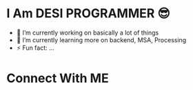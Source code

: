 # I Am DESI PROGRAMMER 😎
<!--
**desi-programmer/desi-programmer** is a ✨ _special_ ✨ repository because its `README.md` (this file) appears on your GitHub profile.
-->

- 🔭 I’m currently working on basically a lot of things
- 🌱 I’m currently learning more on backend, MSA, Processing
- ⚡ Fun fact: ...


# Connect With ME

